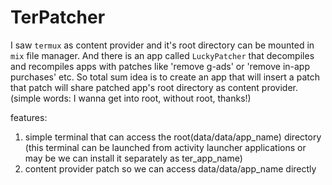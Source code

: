 # TerPatcher
I saw `termux` as content provider and it's root directory can be mounted in `mix` file manager.  And there is an app called `LuckyPatcher` that decompiles and recompiles apps with patches like 'remove g-ads' or 'remove in-app purchases' etc. So total sum idea is to create an app that will insert a patch that patch will share patched app's root directory as content provider. (simple words: I wanna get into root, without root, thanks!)

features:
1. simple terminal that can access the root(data/data/app_name) directory (this terminal can be launched from activity launcher applications or may be we can install it separately as ter_app_name)
2. content provider patch so we can access data/data/app_name directly
